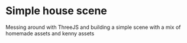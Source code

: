# Simple house scene

Messing around with ThreeJS and building a simple scene with a mix of homemade assets and kenny assets
